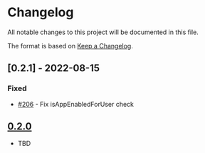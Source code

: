 # Changelog

All notable changes to this project will be documented in this file.

The format is based on [Keep a Changelog](http://keepachangelog.com/en/1.0.0/).

## [0.2.1] - 2022-08-15

### Fixed

- [#206](https://github.com/owncloud/data_exporter/pull/206) - Fix isAppEnabledForUser check


## [0.2.0]

- TBD

[Unreleased]: https://github.com/owncloud/data_exporter/compare/v0.2.1...master
[0.11.0]: https://github.com/owncloud/data_exporter/compare/v0.2.0...v0.2.1
[0.2.0]: https://github.com/owncloud/data_exporter/compare/v0.0.1..v0.2.0
